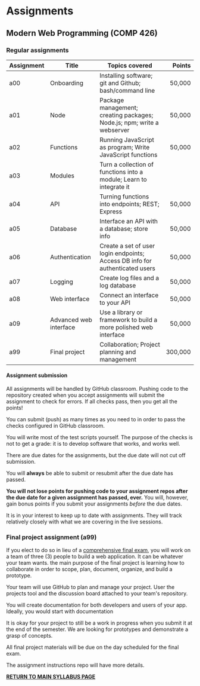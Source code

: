 # Assignments

## Modern Web Programming (COMP 426)

### Regular assignments

| Assignment | Title | Topics covered | Points |
|---|---|---|---:|
| a00 | Onboarding | Installing software; git and Github; bash/command line | 50,000 |
| a01 | Node | Package management; creating packages; Node.js; npm; write a webserver | 50,000 |
| a02 | Functions | Running JavaScript as program; Write JavaScript functions | 50,000 |
| a03 | Modules | Turn a collection of functions into a module; Learn to integrate it |  |
| a04 | API | Turning functions into endpoints; REST; Express | 50,000 |
| a05 | Database | Interface an API with a database; store info | 50,000 |
| a06 | Authentication | Create a set of user login endpoints; Access DB info for authenticated users | 50,000 |
| a07 | Logging | Create log files and a log database | 50,000 |
| a08 | Web interface | Connect an interface to your API | 50,000 |
| a09 | Advanced web interface | Use a library or framework to build a more polished web interface | 50,000 | 
| a99 | Final project | Collaboration; Project planning and management | 300,000 |

#### Assignment submission

All assignments will be handled by GitHub classroom.
Pushing code to the repository created when you accept assignments will submit the assignment to check for errors. If all checks pass, then you get all the points!

You can submit (push) as many times as you need to in order to pass the checks configured in GitHub classroom.

You will write most of the test scripts yourself. The purpose of the checks is not to get a grade: it is to develop software that works, and works well.

There are due dates for the assignments, but the due date will not cut off submission.

You will **always** be able to submit or resubmit after the due date has passed. 

**You will not lose points for pushing code to your assignment repos after the due date for a given assignment has passed, ever.** You will, however, gain bonus points if you submit your assignments _before_ the due dates.

It is in your interest to keep up to date with assignments. They will track relatively closely with what we are covering in the live sessions. 

### Final project assignment (a99)

If you elect to do so in lieu of a [comprehensive final exam](./exams.md#comprehensive-final-exam), you will work on a team of three (3) people to build a web application. It can be whatever your team wants. the main purpose of the final project is learning how to collaborate in order to scope, plan, document, organize, and build a prototype. 

Your team will use GitHub to plan and manage your project. User the projects tool and the discussion board attached to your team's repository. 

You will create documentation for both developers and users of your app.
Ideally, you would start with documentation 

It is okay for your project to still be a work in progress when you submit it at the end of the semester. We are looking for prototypes and demonstrate a grasp of concepts.

All final project materials will be due on the day scheduled for the final exam.

The assignment instructions repo will have more details.

[**RETURN TO MAIN SYLLABUS PAGE**](./README.md#course-policies-and-other-information)
